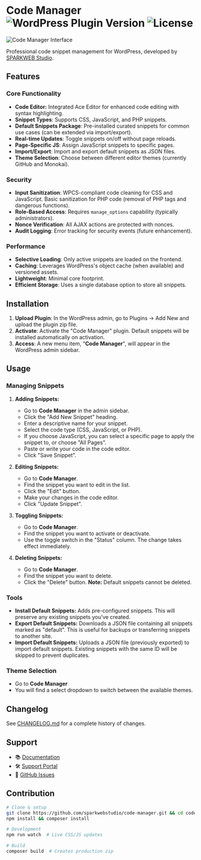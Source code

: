 # Code Manager ![WordPress Plugin Version](https://img.shields.io/badge/Version-1.6.0-blue) ![License](https://img.shields.io/badge/License-GPL--3.0-green)

![Code Manager Interface](assets/banner-1544x500.png)

Professional code snippet management for WordPress, developed by [SPARKWEB Studio](https://sparkwebstudio.com/).

## Features

### Core Functionality
-   **Code Editor:** Integrated Ace Editor for enhanced code editing with syntax highlighting.
-   **Snippet Types**: Supports CSS, JavaScript, and PHP snippets.
-   **Default Snippets Package**: Pre-installed curated snippets for common use cases (can be extended via import/export).
-   **Real-time Updates**: Toggle snippets on/off without page reloads.
-   **Page-Specific JS**: Assign JavaScript snippets to specific pages.
-   **Import/Export**: Import and export default snippets as JSON files.
- **Theme Selection**: Choose between different editor themes (currently GitHub and Monokai).

### Security
-   **Input Sanitization**: WPCS-compliant code cleaning for CSS and JavaScript. Basic sanitization for PHP code (removal of PHP tags and dangerous functions).
-   **Role-Based Access**: Requires `manage_options` capability (typically administrators).
-   **Nonce Verification**: All AJAX actions are protected with nonces.
-   **Audit Logging**: Error tracking for security events (future enhancement).

### Performance
-   **Selective Loading**: Only active snippets are loaded on the frontend.
-   **Caching**: Leverages WordPress's object cache (when available) and versioned assets.
-   **Lightweight**: Minimal core footprint.
-   **Efficient Storage**: Uses a single database option to store all snippets.

## Installation
1.  **Upload Plugin**: In the WordPress admin, go to Plugins → Add New and upload the plugin zip file.
2.  **Activate**: Activate the "Code Manager" plugin.  Default snippets will be installed automatically on activation.
3.  **Access**: A new menu item, "**Code Manager**", will appear in the WordPress admin sidebar.

## Usage

### Managing Snippets

1.  **Adding Snippets:**
    *   Go to **Code Manager** in the admin sidebar.
    *   Click the "Add New Snippet" heading.
    *   Enter a descriptive name for your snippet.
    *   Select the code type (CSS, JavaScript, or PHP).
    *   If you choose JavaScript, you can select a specific page to apply the snippet to, or choose "All Pages".
    *   Paste or write your code in the code editor.
    *   Click "Save Snippet".

2.  **Editing Snippets:**
    *   Go to **Code Manager**.
    *   Find the snippet you want to edit in the list.
    *   Click the "Edit" button.
    *   Make your changes in the code editor.
    *   Click "Update Snippet".

3.  **Toggling Snippets:**
    *   Go to **Code Manager**.
    *   Find the snippet you want to activate or deactivate.
    *   Use the toggle switch in the "Status" column.  The change takes effect immediately.

4.  **Deleting Snippets:**
    *   Go to **Code Manager**.
    *   Find the snippet you want to delete.
    *   Click the "Delete" button.  **Note:** Default snippets cannot be deleted.

### Tools

*   **Install Default Snippets:** Adds pre-configured snippets. This will preserve any existing snippets you've created.
*   **Export Default Snippets:** Downloads a JSON file containing all snippets marked as "default". This is useful for backups or transferring snippets to another site.
*   **Import Default Snippets:** Uploads a JSON file (previously exported) to import default snippets. Existing snippets with the same ID will be skipped to prevent duplicates.

### Theme Selection
* Go to **Code Manager**
* You will find a select dropdown to switch between the available themes.

## Changelog
See [CHANGELOG.md](CHANGELOG.md) for a complete history of changes.

## Support
-   📚 [Documentation](https://sparkwebstudio.com/docs/code-manager)  
-   🛠️ [Support Portal](https://sparkwebstudio.com/support)  
-   📝 [GitHub Issues](https://github.com/sparkwebstudio/code-manager/issues)

## Contribution
```bash
# Clone & setup
git clone https://github.com/sparkwebstudio/code-manager.git && cd code-manager
npm install && composer install

# Development
npm run watch  # Live CSS/JS updates

# Build
composer build  # Creates production zip
